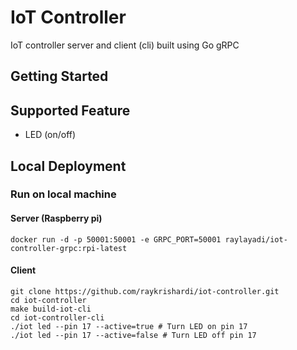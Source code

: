 # IoT Controller
IoT controller server and client (cli) built using Go gRPC

## Getting Started

## Supported Feature
- LED (on/off)

## Local Deployment

### Run on local machine

#### Server (Raspberry pi)
```
docker run -d -p 50001:50001 -e GRPC_PORT=50001 raylayadi/iot-controller-grpc:rpi-latest
```

#### Client
```
git clone https://github.com/raykrishardi/iot-controller.git
cd iot-controller
make build-iot-cli
cd iot-controller-cli
./iot led --pin 17 --active=true # Turn LED on pin 17
./iot led --pin 17 --active=false # Turn LED off pin 17
```
